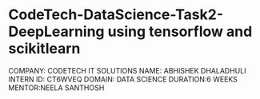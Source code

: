 # CodeTech-DataScience-Task2-DeepLearning using tensorflow and scikitlearn
COMPANY: CODETECH IT SOLUTIONS
NAME: ABHISHEK DHALADHULI
INTERN ID: CT6WVEQ
DOMAIN: DATA SCIENCE
DURATION:6 WEEKS
MENTOR:NEELA SANTHOSH
